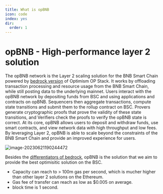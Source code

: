 ```yaml
---
title: What is opBNB
icon: code
index: yes
dir:
  order: 1
---
```


# opBNB - High-performance layer 2 solution 

The opBNB network is the Layer 2 scaling solution for the BNB Smart Chain powered by [bedrock version](https://community.optimism.io/docs/developers/bedrock/) of Optimism OP Stack. It works by offloading transaction processing and resource usage from the BNB Smart Chain, while still posting data to the underlying mainnet. Users interact with the opBNB network by depositing funds from BSC and using applications and contracts on opBNB. Sequencers then aggregate transactions, compute state transitions and submit them to the rollup contract on BSC. Provers generate cryptographic proofs that prove the validity of these state transitions, and Verifiers check the proofs to verify the opBNB state is correct. At its core, opBNB allows users to deposit and withdraw funds, use smart contracts, and view network data with high throughput and low fees. By leveraging Layer 2, opBNB is able to scale beyond the constraints of the BNB Smart Chain and provide an improved experience for users.

![image-20230621190244472](../../opbnb-docs/static/img/opBNB-intro.png)

Besides the [differentiators of bedrock](https://community.optimism.io/docs/developers/bedrock/differences/), opBNB is the solution that we aim to provide the best optimisitic solution on the BSC. 

- Capacity can reach to > 100m gas per second, which is mucher higher than other layer 2 solutions on the Ethereum.
- Gas fee of transfer can reach as low as $0.005 on average.
- block time is 1 second.
